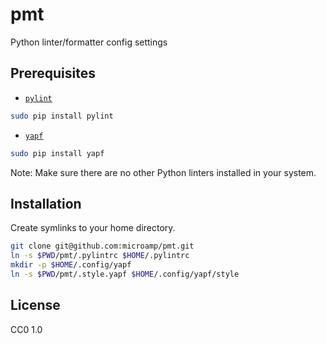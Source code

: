 pmt
===

Python linter/formatter config settings

Prerequisites
-------------

* [`pylint`](https://www.logilab.org/project/pylint)
```bash
sudo pip install pylint
```
* [`yapf`](https://github.com/google/yapf)
```bash
sudo pip install yapf
```

Note: Make sure there are no other Python linters installed in your system.

Installation
------------

Create symlinks to your home directory.
```bash
git clone git@github.com:microamp/pmt.git
ln -s $PWD/pmt/.pylintrc $HOME/.pylintrc
mkdir -p $HOME/.config/yapf
ln -s $PWD/pmt/.style.yapf $HOME/.config/yapf/style
```

License
-------

CC0 1.0

